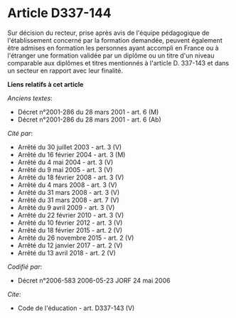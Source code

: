 # Article D337-144

Sur décision du recteur, prise après avis de l'équipe pédagogique de l'établissement concerné par la formation demandée,
peuvent également être admises en formation les personnes ayant accompli en France ou à l'étranger une formation validée par
un diplôme ou un titre d'un niveau comparable aux diplômes et titres mentionnés à l'article D. 337-143 et dans un secteur en
rapport avec leur finalité.

**Liens relatifs à cet article**

_Anciens textes_:

  - Décret n°2001-286 du 28 mars 2001 - art. 6 (M)
  - Décret n°2001-286 du 28 mars 2001 - art. 6 (Ab)

_Cité par_:

  - Arrêté du 30 juillet 2003 - art. 3 (V)
  - Arrêté du 16 février 2004 - art. 3 (M)
  - Arrêté du 4 mai 2004 - art. 3 (V)
  - Arrêté du 9 mai 2005 - art. 3 (V)
  - Arrêté du 18 février 2008 - art. 3 (V)
  - Arrêté du 4 mars 2008 - art. 3 (V)
  - Arrêté du 31 mars 2008 - art. 3 (V)
  - Arrêté du 31 mars 2008 - art. 7 (V)
  - Arrêté du 9 avril 2009 - art. 3 (V)
  - Arrêté du 22 février 2010 - art. 3 (V)
  - Arrêté du 10 février 2012 - art. 3 (V)
  - Arrêté du 18 février 2015 - art. 2 (V)
  - Arrêté du 26 novembre 2015 - art. 2 (V)
  - Arrêté du 12 janvier 2017 - art. 2 (V)
  - Arrêté du 13 avril 2018 - art. 2 (V)

_Codifié par_:

  - Décret n°2006-583 2006-05-23 JORF 24 mai 2006

_Cite_:

  - Code de l'éducation - art. D337-143 (V)
